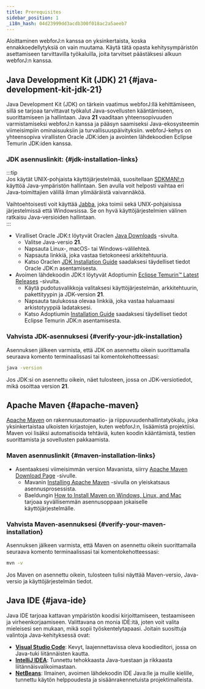 ```yaml
---
title: Prerequisites
sidebar_position: 1
_i18n_hash: 04d23999dd3acdb300f018ac2a5aeeb7
---
```

Aloittaminen webforJ:n kanssa on yksinkertaista, koska ennakkoedellytyksiä on vain muutama. Käytä tätä opasta kehitysympäristön asettamiseen tarvittavilla työkaluilla, joita tarvitset päästäksesi alkuun webforJ:n kanssa.

## Java Development Kit (JDK) 21 {#java-development-kit-jdk-21}

Java Development Kit (JDK) on tärkein vaatimus webforJ:llä kehittämiseen, sillä se tarjoaa tarvittavat työkalut Java-sovellusten kääntämiseen, suorittamiseen ja hallintaan. Java **21** vaaditaan yhteensopivuuden varmistamiseksi webforJ:n kanssa ja pääsyn saamiseksi Java-ekosysteemin viimeisimpiin ominaisuuksiin ja turvallisuuspäivityksiin. webforJ-kehys on yhteensopiva virallisten Oracle JDK:iden ja avointen lähdekoodien Eclipse Temurin JDK:iden kanssa.

### JDK asennuslinkit: {#jdk-installation-links}
:::tip  
Jos käytät UNIX-pohjaista käyttöjärjestelmää, suositellaan [SDKMAN!:n](https://sdkman.io/) käyttöä Java-ympäristön hallintaan. Sen avulla voit helposti vaihtaa eri Java-toimittajien välillä ilman ylimääräistä vaivannäköä.  

Vaihtoehtoisesti voit käyttää [Jabba](https://github.com/shyiko/jabba), joka toimii sekä UNIX-pohjaisissa järjestelmissä että Windowsissa. Se on hyvä käyttöjärjestelmien välinen ratkaisu Java-versioiden hallintaan.  
:::

- Viralliset Oracle JDK:t löytyvät Oraclen [Java Downloads](https://www.oracle.com/java/technologies/downloads/) -sivulta. 
  - Valitse Java-versio **21**.
  - Napsauta Linux-, macOS- tai Windows-välilehteä.
  - Napsauta linkkiä, joka vastaa tietokoneesi arkkitehtuuria. 
  - Katso Oraclen [JDK Installation Guide](https://docs.oracle.com/en/java/javase/23/install/overview-jdk-installation.html) saadaksesi täydelliset tiedot Oracle JDK:n asentamisesta.
- Avoimen lähdekoodin JDK:t löytyvät Adoptiumin [Eclipse Temurin™ Latest Releases](https://adoptium.net/temurin/releases/) -sivulta. 
  - Käytä pudotusvalikkoja valitaksesi käyttöjärjestelmän, arkkitehtuurin, pakettityypin ja JDK-version **21**. 
  - Napsauta taulukossa olevaa linkkiä, joka vastaa haluamaasi arkistotyyppiä ladataksesi.
  - Katso Adoptiumin [Installation Guide](https://adoptium.net/installation/) saadaksesi täydelliset tiedot Eclipse Temurin JDK:n asentamisesta.

### Vahvista JDK-asennuksesi {#verify-your-jdk-installation}
Asennuksen jälkeen varmista, että JDK on asennettu oikein suorittamalla seuraava komento terminaalissasi tai komentokehotteessasi:

```bash
java -version
```

Jos JDK:si on asennettu oikein, näet tulosteen, jossa on JDK-versiotiedot, mikä osoittaa version **21**.

## Apache Maven {#apache-maven}

[Apache Maven](https://maven.apache.org/index.html) on rakennusautomaatio- ja riippuvuudenhallintatyökalu, joka yksinkertaistaa ulkoisten kirjastojen, kuten webforJ:n, lisäämistä projektiisi. Maven voi lisäksi automatisoida tehtäviä, kuten koodin kääntämistä, testien suorittamista ja sovellusten pakkaamista.

### Maven asennuslinkit {#maven-installation-links}
- Asentaaksesi viimeisimmän version Mavanista, siirry [Apache Maven Download Page](https://maven.apache.org/download.cgi) -sivulle. 
  - Mavanin [Installing Apache Maven](https://maven.apache.org/install.html) -sivulla on yleiskatsaus asennusprosessista. 
  - Baeldungin [How to Install Maven on Windows, Linux, and Mac](https://www.baeldung.com/install-maven-on-windows-linux-mac) tarjoaa syvällisemmän asennusoppaan jokaiselle käyttöjärjestelmälle.

### Vahvista Maven-asennuksesi {#verify-your-maven-installation}

Asennuksen jälkeen varmista, että Maven on asennettu oikein suorittamalla seuraava komento terminaalissasi tai komentokehotteessasi:

```bash
mvn -v
```

Jos Maven on asennettu oikein, tulosteen tulisi näyttää Maven-versio, Java-versio ja käyttöjärjestelmän tiedot.

## Java IDE {#java-ide}

Java IDE tarjoaa kattavan ympäristön koodisi kirjoittamiseen, testaamiseen ja virheenkorjaamiseen. Valittavana on monia IDE:itä, joten voit valita mieleisesi sen mukaan, mikä sopii työskentelytapaasi. Joitain suosittuja valintoja Java-kehityksessä ovat:

- **[Visual Studio Code](https://code.visualstudio.com/Download)**: Kevyt, laajennettavissa oleva koodieditori, jossa on Java-tuki liitännäisten kautta.
- **[IntelliJ IDEA](https://www.jetbrains.com/idea/download/)**: Tunnettu tehokkaasta Java-tuestaan ja rikkaasta liitännäisvalikoimastaan.
- **[NetBeans](https://netbeans.apache.org/download/index.html)**: Ilmainen, avoimen lähdekoodin IDE Java:lle ja muille kielille, tunnettu käytön helppoudesta ja sisäänrakennetuista projektimalleista.
